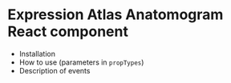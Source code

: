 Expression Atlas Anatomogram React component
============================================

- Installation
- How to use (parameters in `propTypes`)
- Description of events

